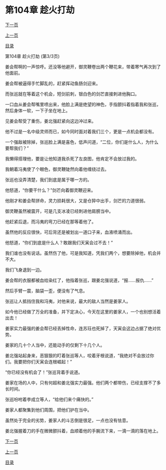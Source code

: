 <h1>第104章   趁火打劫</h1>
            <div><p><a href="./312_%E7%AC%AC105%E7%AB%A0_%E6%8F%B4%E5%85%B5.md">下一页</a></p><p><a href="./310_%E7%AC%AC104%E7%AB%A0_%E8%B6%81%E7%81%AB%E6%89%93%E5%8A%AB.md">上一页</a></p><p><a href="../">目录</a></p></div>
            <div><p>第104章   趁火打劫 (第3/3页)</p><p>姜会帮啊的一声惊呼。还没等他避开，御灵鞭卷出两个鞭花来，带着寒气再次到了他面前。</p><p>姜会帮被逼得手忙脚乱的，赶紧挥动鱼肠剑迎来。</p><p>而张巡就在等着这个机会，短剑前刺，银白色的剑芒直接刺进他胸口。</p><p>一口血从姜会帮嘴里喷出来，他脸上满是绝望的神色，手指颤抖着指着我和张巡，然后身体一软，一下子坐在地上。</p><p>见姜会帮受了重伤，姜北强赶紧向这边冲过来。</p><p>他不过是一名中级灵师而已，如今同时面对着我们三个，更是一点机会都没有。</p><p>一个强敌被除掉，张巡脸上满是喜色，低声问道，“二位，你们是什么人，为什么要帮我们？”</p><p>我懒得搭理他，要是让他知道我杀死了左良图，他肯定不会放过我的。</p><p>我朝着冯夷使了个眼色，御灵鞭陡然向着他缠绕过去。</p><p>张巡也没弄清楚，我们到底是属于哪一方的。</p><p>他怒道，“你要干什么？”剑芒向着御灵鞭迎来。</p><p>他刚才和姜会帮拼命，灵力损耗很大，又是仓猝中出手，剑芒的力道很弱。</p><p>御灵鞭虽然被震开，可是几支冰凌已经刺进他肩膀当中。</p><p>他赶紧后退，而冯夷的弯刀已经在那等着他了。</p><p>虽然他的反应很快，可后背还是被划出一道口子来，血液喷涌而出。</p><p>他怒道，“你们到底是什么人？敢跟我们天寅会过不去！”</p><p>我们谁也没有说话。虽然伤了他，可是我知道，凭我们两个，想要除掉他，机会并不大。</p><p>我们飞身退到一边。</p><p>姜会帮的衣服都被血给染红了，他指着张巡，跟姜北强说道，“报……报仇……”</p><p>然后手臂一震，脑袋一歪，便没有了气息。</p><p>张巡让人抵挡住我和冯夷，对他来说，最大的敌人当然是姜家人。</p><p>如今他已经做了万全的准备，并下定决心，今天在这里的姜家人，一个也别想活着出去！</p><p>姜家实力最强的姜会帮已经丢掉性命，连苏珏也死掉了，天寅会这边占据了绝对优势。</p><p>姜家的几十个人当中，还能动手的仅剩下十几个人。</p><p>姜北强站起身来，恶狠狠的盯着张巡等人，咬着牙根说道，“我绝对不会放过你们。我要把你们天寅会连根崛起！”</p><p>“你已经没有机会了！”张巡背着手说道。</p><p>姜家在场的人中，只有何超和姜北强实力最强。他们两个都带伤，已经支撑不了多长时间。</p><p>张巡吩咐着李成立等人，“给他们来个痛快的。”</p><p>姜家人都聚集到他们周围，把他们护在当中。</p><p>虽然处于完全的劣势，姜家人的斗志倒是很足，一点也没有怯意。</p><p>姜北强握着刀的手在微微颤抖着，血顺着他的手腕流下来，一滴一滴的落在地上。</p></div>
            <div><p><a href="./312_%E7%AC%AC105%E7%AB%A0_%E6%8F%B4%E5%85%B5.md">下一页</a></p><p><a href="./310_%E7%AC%AC104%E7%AB%A0_%E8%B6%81%E7%81%AB%E6%89%93%E5%8A%AB.md">上一页</a></p><p><a href="../">目录</a></p></div>